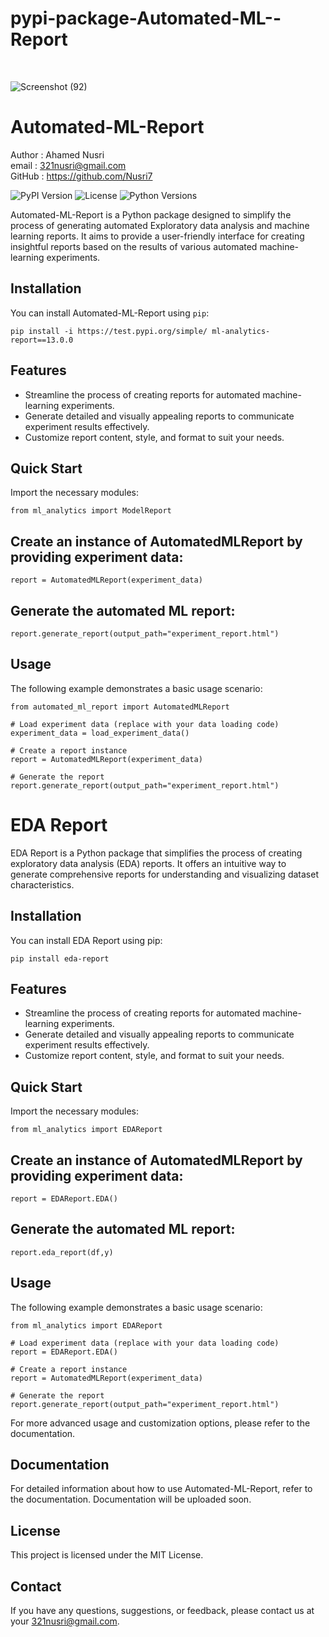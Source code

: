 <h1>pypi-package-Automated-ML--Report </h1><br>

![Screenshot (92)](https://github.com/Nusri7/pypi-package-Automated-ML--Report/assets/91601996/aaf7e223-0dde-44f4-b73a-03648afe5ddf)


# Automated-ML-Report

Author : Ahamed Nusri <br>
email  : 321nusri@gmail.com <br>
GitHub : https://github.com/Nusri7 <br>

![PyPI Version](https://img.shields.io/pypi/v/eda-report.svg)
![License](https://img.shields.io/pypi/l/eda-report.svg)
![Python Versions](https://img.shields.io/pypi/pyversions/eda-report.svg)

Automated-ML-Report is a Python package designed to simplify the process of generating automated Exploratory data analysis and machine learning reports. It aims to provide a user-friendly interface for creating insightful reports based on the results of various automated machine-learning experiments.

## Installation

You can install Automated-ML-Report using `pip`:

```
pip install -i https://test.pypi.org/simple/ ml-analytics-report==13.0.0
```

## Features
<ul>
  <li>Streamline the process of creating reports for automated machine-learning experiments.</li>
  <li>Generate detailed and visually appealing reports to communicate experiment results effectively.</li>
  <li>Customize report content, style, and format to suit your needs.</li>
</ul>


## Quick Start
Import the necessary modules:

```
from ml_analytics import ModelReport
```

## Create an instance of AutomatedMLReport by providing experiment data:

```
report = AutomatedMLReport(experiment_data)
```

## Generate the automated ML report:
```
report.generate_report(output_path="experiment_report.html")
```
## Usage
The following example demonstrates a basic usage scenario:
```
from automated_ml_report import AutomatedMLReport

# Load experiment data (replace with your data loading code)
experiment_data = load_experiment_data()

# Create a report instance
report = AutomatedMLReport(experiment_data)

# Generate the report
report.generate_report(output_path="experiment_report.html")
```

# EDA Report

EDA Report is a Python package that simplifies the process of creating exploratory data analysis (EDA) reports. It offers an intuitive way to generate comprehensive reports for understanding and visualizing dataset characteristics.

## Installation
You can install EDA Report using pip:
```
pip install eda-report
```


## Features

<ul>
  <li>Streamline the process of creating reports for automated machine-learning experiments.</li>
  <li>Generate detailed and visually appealing reports to communicate experiment results effectively.</li>
  <li>Customize report content, style, and format to suit your needs.</li>
</ul>


## Quick Start
Import the necessary modules:

```
from ml_analytics import EDAReport
```

## Create an instance of AutomatedMLReport by providing experiment data:

```
report = EDAReport.EDA()
```

## Generate the automated ML report:
```
report.eda_report(df,y)
```
## Usage
The following example demonstrates a basic usage scenario:
```
from ml_analytics import EDAReport

# Load experiment data (replace with your data loading code)
report = EDAReport.EDA()

# Create a report instance
report = AutomatedMLReport(experiment_data)

# Generate the report
report.generate_report(output_path="experiment_report.html")
```
For more advanced usage and customization options, please refer to the documentation.

## Documentation
For detailed information about how to use Automated-ML-Report, refer to the documentation. Documentation will be uploaded soon.

## License
This project is licensed under the MIT License.

## Contact
If you have any questions, suggestions, or feedback, please contact us at your 321nusri@gmail.com.




